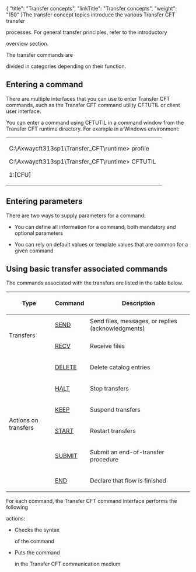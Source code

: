 {
    "title": "Transfer concepts",
    "linkTitle": "Transfer concepts",
    "weight": "150"
}The transfer concept topics introduce the various Transfer CFT transfer
processes. For general transfer principles, refer to the introductory
overview section.

The transfer commands are
divided in categories depending on their function.

## Entering a command

There are multiple interfaces that you can use to enter Transfer CFT commands, such as the Transfer CFT command utility CFTUTIL or client user interface.

You can enter a command using CFTUTIL in a command window from the Transfer CFT runtime directory. For example in a Windows environment:

<table data-cellspacing="0">
<tbody>
<tr class="odd">
<td><p>C:\Axwaycft313sp1\Transfer_CFT\runtime&gt; profile</p>
<p>C:\Axwaycft313sp1\Transfer_CFT\runtime&gt; CFTUTIL  </p>
<p>1:[CFU]</p></td>
</tr>
</tbody>
</table>

## Entering parameters

There are two ways to supply parameters for a command:

-   You can define all information for a command, both mandatory and optional parameters

<!-- -->

-   You can rely on default values or template values that are common for a given command

## <span id="Transfer_associated_commands"></span>Using basic transfer associated commands

The commands associated with the transfers are listed in the table below.

<table data-cellspacing="0">
<thead>
<tr class="header">
<th><p>Type</p></th>
<th><p>Command</p></th>
<th><p>Description</p></th>
</tr>
</thead>
<tbody>
<tr class="odd">
<td rowspan="2" data-valign="top" width="25%"><p>Transfers </p></td>
<td data-valign="top" width="19%"><p><a href="submitting_transfers_start_here.htm">SEND</a> </p></td>
<td data-valign="top" width="56%">Send files, messages, or replies (acknowledgments)</td>
</tr>
<tr class="even">
<td data-valign="top" width="19%"><p><a href="submitting_transfers_start_here.htm">RECV</a> </p></td>
<td data-valign="top" width="56%"><p>Receive files </p></td>
</tr>
<tr class="odd">
<td rowspan="6" data-valign="top" width="25%"><p>Actions on transfers </p></td>
<td data-valign="top" width="19%"><p><a href="../../admin_intro/admin_commands_intro/delete_command">DELETE</a></p></td>
<td data-valign="top" width="56%"><p>Delete catalog entries </p></td>
</tr>
<tr class="even">
<td data-valign="top" width="19%"><p><a href="../../c_intro_userinterfaces/about_cftutil/managing_transfer_states/halt_command">HALT</a></p></td>
<td data-valign="top" width="56%"><p>Stop transfers </p></td>
</tr>
<tr class="odd">
<td data-valign="top" width="19%"><p><a href="../../c_intro_userinterfaces/about_cftutil/managing_transfer_states/keep_command">KEEP</a></p></td>
<td data-valign="top" width="56%"><p>Suspend transfers </p></td>
</tr>
<tr class="even">
<td data-valign="top" width="19%"><p><a href="../../c_intro_userinterfaces/about_cftutil/managing_transfer_states/start_command">START</a></p></td>
<td data-valign="top" width="56%"><p>Restart transfers </p></td>
</tr>
<tr class="odd">
<td data-valign="top" width="19%"><p><a href="../../c_intro_userinterfaces/about_cftutil/managing_transfer_states/submit_command">SUBMIT</a></p></td>
<td data-valign="top" width="56%"><p>Submit an end-of-transfer procedure</p></td>
</tr>
<tr class="even">
<td data-valign="top" width="19%"><p><a href="../../c_intro_userinterfaces/about_cftutil/managing_transfer_states/end_command">END</a></p></td>
<td data-valign="top" width="56%"><p>Declare that flow is finished</p></td>
</tr>
</tbody>
</table>

For each command, the Transfer CFT command interface performs the following
actions:

-   Checks the syntax
    of the command
-   Puts the command
    in the Transfer CFT communication medium
